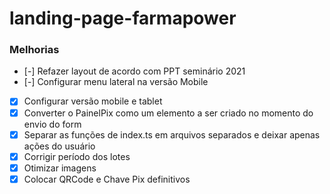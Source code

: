 # landing-page-farmapower

### Melhorias

- [-] Refazer layout de acordo com PPT seminário 2021
- [-] Configurar menu lateral na versão Mobile
- [X] Configurar versão mobile e tablet
- [X] Converter o PainelPix como um elemento a ser criado no momento do envio do form
- [X] Separar as funções de index.ts em arquivos separados e deixar apenas ações do usuário
- [X] Corrigir período dos lotes
- [X] Otimizar imagens
- [X] Colocar QRCode e Chave Pix definitivos